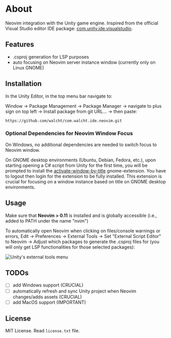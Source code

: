 # About

Neovim integration with the Unity game engine. Inspired from the official Visual
Studio editor IDE package: [com.unity.ide.visualstudio][com.unity.ide.visualstudio].

## Features

- .csproj generation for LSP purposes
- auto focusing on Neovim server instance window (currently only on Linux GNOME)

## Installation

In the Unity Editor, in the top menu bar navigate to:

Window -> Package Management -> Package Manager -> navigate to plus sign on top left ->
Install package from git URL... -> then paste:

```
https://github.com/walcht/com.walcht.ide.neovim.git
```

### Optional Dependencies for Neovim Window Focus

On Windows, no additional dependencies are needed to switch focus to Neovim window.

On GNOME desktop environments (Ubuntu, Debian, Fedora, etc.), upon starting opening
a C# script from Unity for the first time, you will be prompted to install the
[activate-window-by-title][activate-window-by-title] gnome-extension. You have to
logout then login for the extension to be fully installed. This extension
is crucial for focusing on a window instance based on title on GNOME desktop
environments.

## Usage

Make sure that **Neovim > 0.11** is installed and is globally accessible (i.e.,
added to PATH under the name "nvim")

To automatically open Neovim when clicking on files/console warnings or errors,
Edit -> Preferences -> External Tools -> Set "External Script Editor" to Neovim
-> Adjust which packages to generate the .csproj files for (you will only get
LSP functionalities for those selected packages):

![Unity's external tools menu][unity-external-tools-menu]


## TODOs

- [ ] add Windows support (CRUCIAL)
- [ ] automatically refresh and sync Unity project when Neovim changes/adds assets (CRUCIAL)
- [ ] add MacOS support (IMPORTANT)

## License

MIT License. Read `license.txt` file.

[com.unity.ide.visualstudio]: https://github.com/needle-mirror/com.unity.ide.visualstudio
[activate-window-by-title]: https://github.com/lucaswerkmeister/activate-window-by-title
[unity-external-tools-menu]: https://raw.githubusercontent.com/walcht/walcht/refs/heads/master/images/unity-external-tools.png
